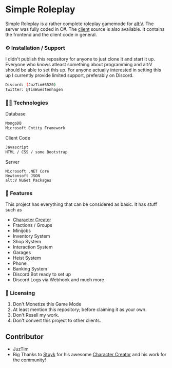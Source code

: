 # Simple Roleplay

Simple Roleplay is a rather complete roleplay gamemode for [alt:V](https://altv.mp/). The server was fully coded in C#.
The [client](https://github.com/juztim/simple-roleplay-client) source is also available. It contains the frontend and the client code in general.

### ⚙ Installation / Support

I didn't publish this repository for anyone to just clone it and start it up. Everyone who knows atleast something about programming and alt:V should be able to set this up.
For anyone actually interested in setting this up I currently provide limited support, preferably on Discord. 

```bash
Discord: (JuzTim#5520)
Twitter: @TimWuestenhagen
```

### 👩‍💻 Technologies

Database
```bash
MongoDB
Microsoft Entity Framework
```
Client Code
```bash
Javascript
HTML / CSS / some Bootstrap
```
Server
```
Microsoft .NET Core
Newtonsoft JSON
alt:V NuGet Packages
```

### 📃 Features
This project has everything that can be considered as basic.
It has stuff such as 
- [Character Creator](https://github.com/Stuyk/altv-os-character-editor)
- Fractions / Groups
- Minijobs
- Inventory System
- Shop System
- Interaction System
- Garages
- Heist System
- Phone
- Banking System
- Discord Bot ready to set up
- Discord Logs via Webhook
and much more 

### 📝 Licensing

1. Don't Monetize this Game Mode
2. At least mention this repository; before claiming it as your own.
3. Don't Resell my work.
4. Don't convert this project to other clients.

## Contributor
- JuzTim
- Big Thanks to [Stuyk](https://github.com/Stuyk/) for his awesome [Character Creator](https://github.com/Stuyk/altv-os-character-editor) and his work for the community!

